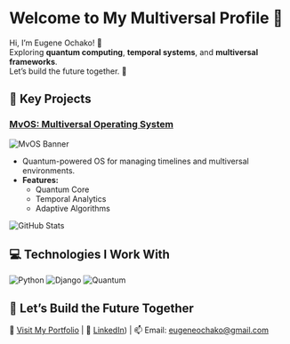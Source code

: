# Welcome to My Multiversal Profile 🌌  
Hi, I’m Eugene Ochako! 👋  
Exploring **quantum computing**, **temporal systems**, and **multiversal frameworks**.  
Let’s build the future together. 🚀  

## 🚀 Key Projects
### [MvOS: Multiversal Operating System](https://github.com/your-repo/mvos)  
![MvOS Banner](path/to/banner-image.gif)
- Quantum-powered OS for managing timelines and multiversal environments.
- **Features:**
  - Quantum Core
  - Temporal Analytics
  - Adaptive Algorithms  

![GitHub Stats](https://github-readme-stats.vercel.app/api?username=yourusername&show_icons=true&theme=radical)

## 💻 Technologies I Work With  
![Python](https://img.shields.io/badge/Python-3.9-blue?logo=python&logoColor=white)
![Django](https://img.shields.io/badge/Django-3.2-green?logo=django)
![Quantum](https://img.shields.io/badge/Quantum-IBM%20Qiskit-blue?logo=ibm)

## 🌟 Let’s Build the Future Together  
🔗 [Visit My Portfolio](https://yourportfolio.com) | 💼 [LinkedIn](https://www.linkedin.com/in/eugeneochako/)) | 📫 Email: eugeneochako@gmail.com 


<!---
TuringTechXE/TuringTechXE is a ✨ special ✨ repository because its `README.md` (this file) appears on your GitHub profile.
You can click the Preview link to take a look at your changes.
--->
